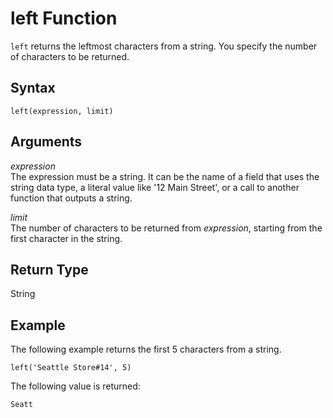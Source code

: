 # left Function<a name="left-function"></a>

`left` returns the leftmost characters from a string\. You specify the number of characters to be returned\. 

## Syntax<a name="left-function-syntax"></a>

```
left(expression, limit)
```

## Arguments<a name="left-function-arguments"></a>

 *expression*   
The expression must be a string\. It can be the name of a field that uses the string data type, a literal value like '12 Main Street', or a call to another function that outputs a string\.

 *limit*   
The number of characters to be returned from *expression*, starting from the first character in the string\.

## Return Type<a name="left-function-return-type"></a>

String

## Example<a name="left-function-example"></a>

The following example returns the first 5 characters from a string\.

```
left('Seattle Store#14', 5)
```

The following value is returned:

```
Seatt
```